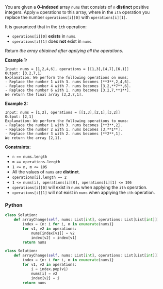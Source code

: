 You are given a  **0-indexed**  array  `nums`  that consists of  `n`  **distinct**  positive integers. Apply  `m`  operations to this array, where in the  `ith`  operation you replace the number  `operations[i][0]`  with  `operations[i][1]`.

It is guaranteed that in the  `ith`  operation:

-   `operations[i][0]`  **exists**  in  `nums`.
-   `operations[i][1]`  does  **not**  exist in  `nums`.

Return  _the array obtained after applying all the operations_.

**Example 1:**
```
Input: nums = [1,2,4,6], operations = [[1,3],[4,7],[6,1]]
Output: [3,2,7,1]
Explanation: We perform the following operations on nums:
- Replace the number 1 with 3. nums becomes [**3**,2,4,6].
- Replace the number 4 with 7. nums becomes [3,2,**7**,6].
- Replace the number 6 with 1. nums becomes [3,2,7,**1**].
We return the final array [3,2,7,1].
```

**Example 2:**
```
Input: nums = [1,2], operations = [[1,3],[2,1],[3,2]]
Output: [2,1]
Explanation: We perform the following operations to nums:
- Replace the number 1 with 3. nums becomes [**3**,2].
- Replace the number 2 with 1. nums becomes [3,**1**].
- Replace the number 3 with 2. nums becomes [**2**,1].
We return the array [2,1].
```

**Constraints:**

-   `n == nums.length`
-   `m == operations.length`
-   `1 <= n, m <= 105`
-   All the values of  `nums`  are  **distinct**.
-   `operations[i].length == 2`
-   `1 <= nums[i], operations[i][0], operations[i][1] <= 106`
-   `operations[i][0]`  will exist in  `nums`  when applying the  `ith`  operation.
-   `operations[i][1]`  will not exist in  `nums`  when applying the  `ith`  operation.


### Python
```py
class Solution:
    def arrayChange(self, nums: List[int], operations: List[List[int]]) -> List[int]:
        index = {n: i for i, n in enumerate(nums)}
        for v1, v2 in operations:
            nums[index[v1]] = v2
            index[v2] = index[v1]
        return nums
```

```py
class Solution:
    def arrayChange(self, nums: List[int], operations: List[List[int]]) -> List[int]:
        index = {n: i for i, n in enumerate(nums)}
        for v1, v2 in operations:
            i = index.pop(v1)
            nums[i] = v2
            index[v2] = i
        return nums
```